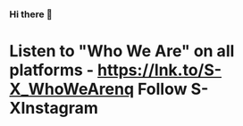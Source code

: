 ### Hi there 👋

<!--
**cvoges12n8s0c/cvoges12n8s0c** is a ✨ _special_ ✨ repository because its `README.md` (this file) appears on your GitHub profile.

Here are some ideas to get you started:

- 🔭 I’m currently working on ...
- 🌱 I’m currently learning ...
- 👯 I’m looking to collaborate on ...
- 🤔 I’m looking for help with ...
- 💬 Ask me about ...
- 📫 How to reach me: ...
- 😄 Pronouns: ...
- ⚡ Fun fact: ...
-->

# Listen to "Who We Are" on all platforms - https://lnk.to/S-X_WhoWeArenq Follow S-XInstagram
